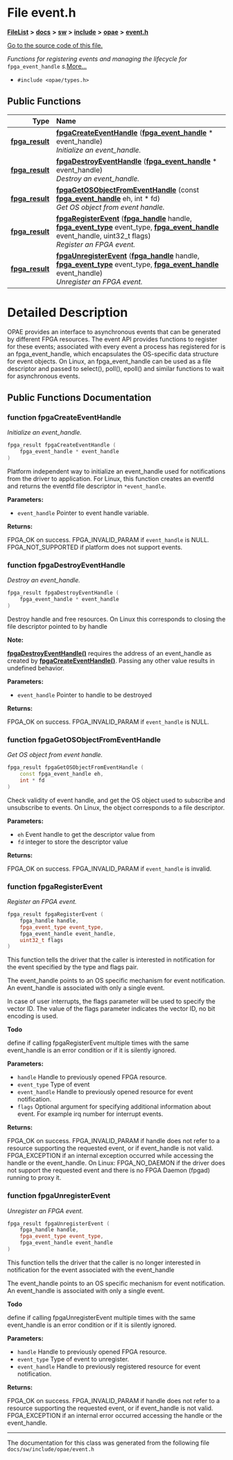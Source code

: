
# File event.h



[**FileList**](files.md) **>** [**docs**](dir_49e56c817e5e54854c35e136979f97ca.md) **>** [**sw**](dir_55721a669a8e0900d975c02921addb49.md) **>** [**include**](dir_97b4588afba69bf89bbe554642ac6431.md) **>** [**opae**](dir_ade97cd9199f278c0723672dd8647ba4.md) **>** [**event.h**](event_8h.md)

[Go to the source code of this file.](event_8h_source.md)

_Functions for registering events and managing the lifecycle for_ `fpga_event_handle` _s._[More...](#detailed-description)

* `#include <opae/types.h>`















## Public Functions

| Type | Name |
| ---: | :--- |
|  [**fpga\_result**](types__enum_8h.md#enum-fpga_result) | [**fpgaCreateEventHandle**](#function-fpgacreateeventhandle) ([**fpga\_event\_handle**](types_8h.md#typedef-fpga_event_handle) \* event\_handle) <br>_Initialize an event\_handle._  |
|  [**fpga\_result**](types__enum_8h.md#enum-fpga_result) | [**fpgaDestroyEventHandle**](#function-fpgadestroyeventhandle) ([**fpga\_event\_handle**](types_8h.md#typedef-fpga_event_handle) \* event\_handle) <br>_Destroy an event\_handle._  |
|  [**fpga\_result**](types__enum_8h.md#enum-fpga_result) | [**fpgaGetOSObjectFromEventHandle**](#function-fpgagetosobjectfromeventhandle) (const [**fpga\_event\_handle**](types_8h.md#typedef-fpga_event_handle) eh, int \* fd) <br>_Get OS object from event handle._  |
|  [**fpga\_result**](types__enum_8h.md#enum-fpga_result) | [**fpgaRegisterEvent**](#function-fpgaregisterevent) ([**fpga\_handle**](types_8h.md#typedef-fpga_handle) handle, [**fpga\_event\_type**](types__enum_8h.md#enum-fpga_event_type) event\_type, [**fpga\_event\_handle**](types_8h.md#typedef-fpga_event_handle) event\_handle, uint32\_t flags) <br>_Register an FPGA event._  |
|  [**fpga\_result**](types__enum_8h.md#enum-fpga_result) | [**fpgaUnregisterEvent**](#function-fpgaunregisterevent) ([**fpga\_handle**](types_8h.md#typedef-fpga_handle) handle, [**fpga\_event\_type**](types__enum_8h.md#enum-fpga_event_type) event\_type, [**fpga\_event\_handle**](types_8h.md#typedef-fpga_event_handle) event\_handle) <br>_Unregister an FPGA event._  |








# Detailed Description


OPAE provides an interface to asynchronous events that can be generated by different FPGA resources. The event API provides functions to register for these events; associated with every event a process has registered for is an fpga\_event\_handle, which encapsulates the OS-specific data structure for event objects. On Linux, an fpga\_event\_handle can be used as a file descriptor and passed to select(), poll(), epoll() and similar functions to wait for asynchronous events. 


    
## Public Functions Documentation


### function fpgaCreateEventHandle 

_Initialize an event\_handle._ 
```C++
fpga_result fpgaCreateEventHandle (
    fpga_event_handle * event_handle
) 
```



Platform independent way to initialize an event\_handle used for notifications from the driver to application. For Linux, this function creates an eventfd and returns the eventfd file descriptor in `*event_handle`.




**Parameters:**


* `event_handle` Pointer to event handle variable.



**Returns:**

FPGA\_OK on success. FPGA\_INVALID\_PARAM if `event_handle` is NULL. FPGA\_NOT\_SUPPORTED if platform does not support events. 





        

### function fpgaDestroyEventHandle 

_Destroy an event\_handle._ 
```C++
fpga_result fpgaDestroyEventHandle (
    fpga_event_handle * event_handle
) 
```



Destroy handle and free resources. On Linux this corresponds to closing the file descriptor pointed to by handle




**Note:**

[**fpgaDestroyEventHandle()**](event_8h.md#function-fpgadestroyeventhandle) requires the address of an event\_handle as created by [**fpgaCreateEventHandle()**](event_8h.md#function-fpgacreateeventhandle). Passing any other value results in undefined behavior.




**Parameters:**


* `event_handle` Pointer to handle to be destroyed



**Returns:**

FPGA\_OK on success. FPGA\_INVALID\_PARAM if `event_handle` is NULL. 





        

### function fpgaGetOSObjectFromEventHandle 

_Get OS object from event handle._ 
```C++
fpga_result fpgaGetOSObjectFromEventHandle (
    const fpga_event_handle eh,
    int * fd
) 
```



Check validity of event handle, and get the OS object used to subscribe and unsubscribe to events. On Linux, the object corresponds to a file descriptor.




**Parameters:**


* `eh` Event handle to get the descriptor value from 
* `fd` integer to store the descriptor value



**Returns:**

FPGA\_OK on success. FPGA\_INVALID\_PARAM if `event_handle` is invalid. 





        

### function fpgaRegisterEvent 

_Register an FPGA event._ 
```C++
fpga_result fpgaRegisterEvent (
    fpga_handle handle,
    fpga_event_type event_type,
    fpga_event_handle event_handle,
    uint32_t flags
) 
```



This function tells the driver that the caller is interested in notification for the event specified by the type and flags pair.


The event\_handle points to an OS specific mechanism for event notification. An event\_handle is associated with only a single event.


In case of user interrupts, the flags parameter will be used to specify the vector ID. The value of the flags parameter indicates the vector ID, no bit encoding is used.




**Todo**

define if calling fpgaRegisterEvent multiple times with the same event\_handle is an error condition or if it is silently ignored.






**Parameters:**


* `handle` Handle to previously opened FPGA resource. 
* `event_type` Type of event 
* `event_handle` Handle to previously opened resource for event notification. 
* `flags` Optional argument for specifying additional information about event. For example irq number for interrupt events. 



**Returns:**

FPGA\_OK on success. FPGA\_INVALID\_PARAM if handle does not refer to a resource supporting the requested event, or if event\_handle is not valid. FPGA\_EXCEPTION if an internal exception occurred while accessing the handle or the event\_handle. On Linux: FPGA\_NO\_DAEMON if the driver does not support the requested event and there is no FPGA Daemon (fpgad) running to proxy it. 





        

### function fpgaUnregisterEvent 

_Unregister an FPGA event._ 
```C++
fpga_result fpgaUnregisterEvent (
    fpga_handle handle,
    fpga_event_type event_type,
    fpga_event_handle event_handle
) 
```



This function tells the driver that the caller is no longer interested in notification for the event associated with the event\_handle


The event\_handle points to an OS specific mechanism for event notification. An event\_handle is associated with only a single event.




**Todo**

define if calling fpgaUnregisterEvent multiple times with the same event\_handle is an error condition or if it is silently ignored.






**Parameters:**


* `handle` Handle to previously opened FPGA resource. 
* `event_type` Type of event to unregister. 
* `event_handle` Handle to previously registered resource for event notification. 



**Returns:**

FPGA\_OK on success. FPGA\_INVALID\_PARAM if handle does not refer to a resource supporting the requested event, or if event\_handle is not valid. FPGA\_EXCEPTION if an internal error occurred accessing the handle or the event\_handle. 





        

------------------------------
The documentation for this class was generated from the following file `docs/sw/include/opae/event.h`